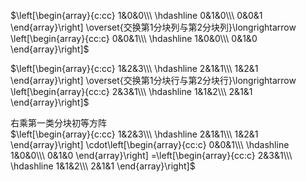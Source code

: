 $\left[\begin{array}{c:cc}  
1&0&0\\\  
\hdashline  
0&1&0\\\  
0&0&1  
\end{array}\right]  
\overset{交换第1分块列与第2分块列}\longrightarrow  
\left[\begin{array}{cc:c}  
0&0&1\\\  
\hdashline  
1&0&0\\\  
0&1&0  
\end{array}\right]$  
  
$\left[\begin{array}{c:cc}  
1&2&3\\\  
\hdashline  
2&1&1\\\  
1&2&1  
\end{array}\right]  
\overset{交换第1分块行与第2分块行}\longrightarrow  
\left[\begin{array}{cc:c}  
2&3&1\\\  
\hdashline  
1&1&2\\\  
2&1&1  
\end{array}\right]$  
  
右乘第一类分块初等方阵  
$\left[\begin{array}{c:cc}  
1&2&3\\\  
\hdashline  
2&1&1\\\  
1&2&1  
\end{array}\right]  
\cdot\left[\begin{array}{cc:c}  
0&0&1\\\  
\hdashline  
1&0&0\\\  
0&1&0  
\end{array}\right]  
=\left[\begin{array}{cc:c}  
2&3&1\\\  
\hdashline  
1&1&2\\\  
2&1&1  
\end{array}\right]$  
